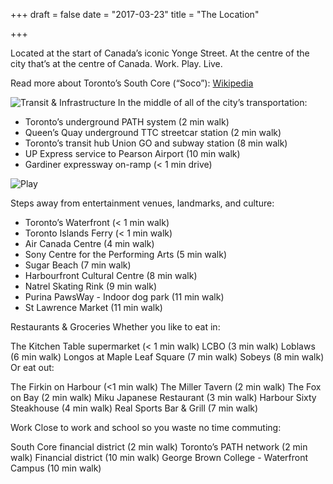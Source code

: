 +++
draft = false
date = "2017-03-23"
title = "The Location"

+++
Located at the start of Canada’s iconic Yonge Street. At the centre of the city that’s at the centre of Canada. 
Work. Play. Live. 

Read more about Toronto’s South Core (“Soco”): [Wikipedia][1]

![Transit & Infrastructure][2]
In the middle of all of the city’s transportation:

 - Toronto’s underground PATH system (2 min walk)
 - Queen’s Quay underground TTC streetcar station (2 min walk)
 - Toronto’s transit hub Union GO and subway station (8 min walk)
 - UP Express service to Pearson Airport (10 min walk)
 - Gardiner expressway on-ramp (< 1 min drive)

![Play][3]

Steps away from entertainment venues, landmarks, and culture:

 - Toronto’s Waterfront (< 1 min walk)
 - Toronto Islands Ferry (< 1 min walk)
 - Air Canada Centre (4 min walk)
 - Sony Centre for the Performing Arts (5 min walk)
 - Sugar Beach (7 min walk)
 - Harbourfront Cultural Centre (8 min walk)
 - Natrel Skating Rink (9 min walk)
 - Purina PawsWay - Indoor dog park (11 min walk)
 - St Lawrence Market (11 min walk)


Restaurants & Groceries
Whether you like to eat in:

The Kitchen Table supermarket (< 1 min walk)
LCBO (3 min walk)
Loblaws (6 min walk)
Longos at Maple Leaf Square (7 min walk)
Sobeys (8 min walk)
Or eat out:

The Firkin on Harbour (<1 min walk)
The Miller Tavern (2 min walk)
The Fox on Bay (2 min walk)
Miku Japanese Restaurant (3 min walk)
Harbour Sixty Steakhouse (4 min walk)
Real Sports Bar & Grill (7 min walk)

Work
Close to work and school so you waste no time commuting:

South Core financial district (2 min walk)
Toronto’s PATH network (2 min walk)
Financial district (10 min walk)
George Brown College - Waterfront Campus (10 min walk)


  [1]: https://en.wikipedia.org/wiki/South_Core,_Toronto
  [2]: http://res.cloudinary.com/dj68jte5c/image/upload/v1490038924/Transit_-_title_ikhkxr.jpg
  [3]: http://res.cloudinary.com/dj68jte5c/image/upload/v1490038923/Play_-_title_c4pona.jpg
